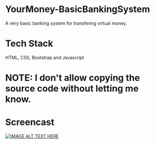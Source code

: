 # YourMoney-BasicBankingSystem
A very basic banking system for transfering virtual money.

# Tech Stack
HTML, CSS, Bootstrap and Javascript

# NOTE: I don't allow copying the source code without letting me know.

# Screencast
[![IMAGE ALT TEXT HERE](https://img.youtube.com/vi/UoaEMtRedGU/0.jpg)](https://youtu.be/UoaEMtRedGU)

